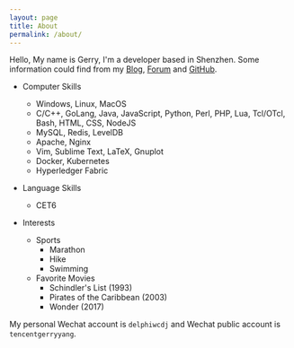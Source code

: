 ```yaml
---
layout: page
title: About
permalink: /about/
---
```

Hello, My name is Gerry, I'm a developer based in Shenzhen. Some information could find from my [Blog], [Forum] and [GitHub].

* Computer Skills
	- Windows, Linux, MacOS
	- C/C++, GoLang, Java, JavaScript, Python, Perl, PHP, Lua, Tcl/OTcl, Bash, HTML, CSS, NodeJS
	- MySQL, Redis, LevelDB
	- Apache, Nginx
	- Vim, Sublime Text, LaTeX, Gnuplot
	- Docker, Kubernetes
	- Hyperledger Fabric

* Language Skills
	- CET6

* Interests
	- Sports
		+ Marathon
		+ Hike
		+ Swimming
	- Favorite Movies
		+ Schindler's List (1993)
		+ Pirates of the Caribbean (2003)
		+ Wonder (2017)

My personal Wechat account is `delphiwcdj` and Wechat public account is `tencentgerryyang`. 

[Blog]: http://blog.gerryyang.com
[Forum]: http://forum.gerryyang.com
[GitHub]: https://github.com/gerryyang




